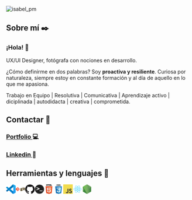 
![isabel_pm](https://user-images.githubusercontent.com/67895734/105756739-4df5b180-5f4d-11eb-8c60-a89a1d29fa4b.jpg)

## Sobre mí  ✒️ 

### ¡Hola!  :wave:

UX/UI Designer, fotógrafa con nociones en desarrollo.

¿Cómo definirme en dos palabras? Soy **proactiva y resiliente**. Curiosa por naturaleza, siempre estoy en constante formación y al día de aquello en lo que me apasiona.


Trabajo en Equipo | Resolutiva | Comunicativa | Aprendizaje activo | diciplinada | autodidacta | creativa | comprometida.


## Contactar  :e-mail:

### [Portfolio ](https://www.isabelpuigmarin.com) 💻
### [Linkedin ](https://www.linkedin.com/in/isabelpuigmarin/) :page_facing_up:

## Herramientas y lenguajes  🔧

<img align="left" alt="Visual Studio Code" width="26px" src="https://raw.githubusercontent.com/github/explore/80688e429a7d4ef2fca1e82350fe8e3517d3494d/topics/visual-studio-code/visual-studio-code.png" />
<img align="left" alt="Git" width="26px" src="https://raw.githubusercontent.com/github/explore/80688e429a7d4ef2fca1e82350fe8e3517d3494d/topics/git/git.png" />
<img align="left" alt="GitHub" width="26px" src="https://raw.githubusercontent.com/github/explore/78df643247d429f6cc873026c0622819ad797942/topics/github/github.png" />
<img align="left" alt="Terminal" width="26px" src="https://raw.githubusercontent.com/github/explore/80688e429a7d4ef2fca1e82350fe8e3517d3494d/topics/terminal/terminal.png" />
<img align="left" alt="HTML5" width="26px" src="https://raw.githubusercontent.com/github/explore/80688e429a7d4ef2fca1e82350fe8e3517d3494d/topics/html/html.png" />
<img align="left" alt="CSS3" width="26px" src="https://raw.githubusercontent.com/github/explore/80688e429a7d4ef2fca1e82350fe8e3517d3494d/topics/css/css.png" />
<img align="left" alt="JavaScript" width="26px" src="https://raw.githubusercontent.com/github/explore/80688e429a7d4ef2fca1e82350fe8e3517d3494d/topics/javascript/javascript.png" />
<img align="left" alt="React" width="26px" src="https://raw.githubusercontent.com/github/explore/80688e429a7d4ef2fca1e82350fe8e3517d3494d/topics/react/react.png" />
<img align="left" alt="Node.js" width="26px" src="https://raw.githubusercontent.com/github/explore/80688e429a7d4ef2fca1e82350fe8e3517d3494d/topics/nodejs/nodejs.png" />

